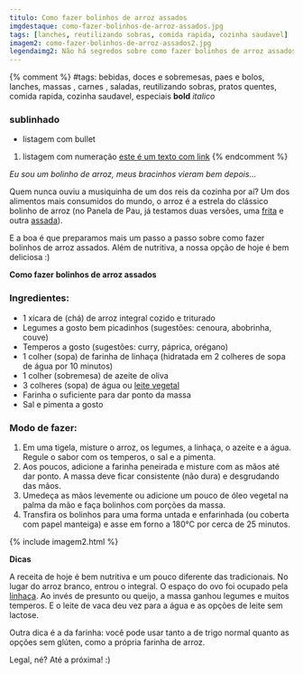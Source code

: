 ```yaml
---
titulo: Como fazer bolinhos de arroz assados
imgdestaque: como-fazer-bolinhos-de-arroz-assados.jpg
tags: [lanches, reutilizando sobras, comida rapida, cozinha saudavel]
imagem2: como-fazer-bolinhos-de-arroz-assados2.jpg
legendaimg2: Não há segredos sobre como fazer bolinhos de arroz assados - é simples assim!
---
```

{% comment %}
#tags: bebidas, doces e sobremesas, paes e bolos, lanches, massas , carnes , saladas, reutilizando sobras, pratos quentes, comida rapida, cozinha saudavel, especiais
**bold**
*italico*
### sublinhado
* listagem com bullet
1. listagem com numeração
[este é um texto com link](https://www.enderecodolink.com)
{% endcomment %}

*Eu sou um bolinho de arroz, meus bracinhos vieram bem depois...*

Quem nunca ouviu a musiquinha de um dos reis da cozinha por aí? Um dos alimentos mais consumidos do mundo, o arroz é a estrela do clássico bolinho de arroz (no Panela de Pau, já testamos duas versões, uma [frita](http://paneladepau.com.br/bolinhos-de-arroz/) e outra [assada](http://paneladepau.com.br/bolinho-de-arroz-assado/)).

E a boa é que preparamos mais um passo a passo sobre como fazer bolinhos de arroz assados. Além de nutritiva, a nossa opção de hoje é bem deliciosa :)

**Como fazer bolinhos de arroz assados**

### Ingredientes:

* 1 xícara de (chá) de arroz integral cozido e triturado
* Legumes a gosto bem picadinhos (sugestões: cenoura, abobrinha, couve)
* Temperos a gosto (sugestões: curry, páprica, orégano)
* 1 colher (sopa) de farinha de linhaça (hidratada em 2 colheres de sopa de água por 10 minutos)
* 1 colher (sobremesa) de azeite de oliva
* 3 colheres (sopa) de água ou [leite vegetal](http://paneladepau.com.br/leite-de-aveia/)
* Farinha o suficiente para dar ponto da massa
* Sal e pimenta a gosto 

### Modo de fazer: 

1. Em uma tigela, misture o arroz, os legumes, a linhaça, o azeite e a água. Regule o sabor com os temperos, o sal e a pimenta. 
2. Aos poucos, adicione a farinha peneirada e misture com as mãos até dar ponto. A massa deve ficar consistente (não dura) e desgrudando das mãos.
3. Umedeça as mãos levemente ou adicione um pouco de óleo vegetal na palma da mão e faça bolinhos com porções da massa. 
4. Transfira os bolinhos para uma forma untada e enfarinhada (ou coberta com papel manteiga) e asse em forno a 180°C por cerca de 25 minutos. 

{% include imagem2.html %}

**Dicas** 

A receita de hoje é bem nutritiva e um pouco diferente das tradicionais. No lugar do arroz branco, entrou o integral. O espaço do ovo foi ocupado pela [linhaça](http://paneladepau.com.br/biscoito-linhaca-aveia/). Ao invés de presunto ou queijo, a massa ganhou legumes e muitos temperos. E o leite de vaca deu vez para a água e as opções de leite sem lactose. 

Outra dica é a da farinha: você pode usar tanto a de trigo normal quanto as opções sem glúten, como a própria farinha de arroz. 


Legal, né? 
Até a próxima! :)

